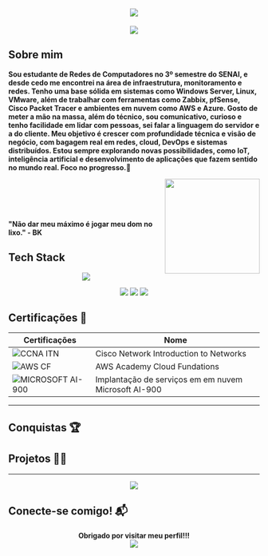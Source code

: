 <h1 align="center">
  <img src="https://capsule-render.vercel.app/api?type=rounded&height=250&color=802C11&text=Guilherme%20Aquino%20⚡&textBg=false&fontColor=FFFFFF">
</h1>

<p align="center">
  <img src="https://readme-typing-svg.herokuapp.com?font=Fira+Code&weight=700&size=21&pause=1000&color=E84E1F&repeat=false&width=435&lines=Network+Analist+%7C+Cloud+Engineer">
</p>

## Sobre mim 

**Sou estudante de Redes de Computadores no 3º semestre do SENAI, e desde cedo me encontrei na área de infraestrutura, monitoramento e redes. Tenho uma base sólida em sistemas como Windows Server, Linux, VMware, além de trabalhar com ferramentas como Zabbix, pfSense, Cisco Packet Tracer e ambientes em nuvem como AWS e Azure. Gosto de meter a mão na massa, além do técnico, sou comunicativo, curioso e tenho facilidade em lidar com pessoas, sei falar a linguagem do servidor e a do cliente.
Meu objetivo é crescer com profundidade técnica e visão de negócio, com bagagem real em redes, cloud, DevOps e sistemas distribuídos. Estou sempre explorando novas possibilidades, como IoT, inteligência artificial e desenvolvimento de aplicações que fazem sentido no mundo real. Foco no progresso.🚀**

<img align="right" height="190" src="https://i.pinimg.com/originals/e6/df/b2/e6dfb22ee8a14be110ec2bed65cc51a5.gif">
<img align="left" height="">


<br><br><br><br>

**"Não dar meu máximo é jogar meu dom no lixo." - BK**

## Tech Stack

<p align="center">
  <img src="https://skillicons.dev/icons?i=arduino,aws,azure,bash,c,debian,git,github,gmail,grafana,html,linux,nginx,notion,ubuntu,windows">
</p>
<p align="center">
  <img src="https://img.shields.io/badge/ChatGPT-74aa9c?logo=openai&logoColor=white">
  <img src="https://img.shields.io/badge/Miro-050038?logo=miro&logoColor=fff">
  <img src="https://img.shields.io/badge/Trello-0052CC?logo=trello&logoColor=fff">
</p>


## Certificações 📝

| Certificações | Nome |
| --- | --- |
| ![CCNA ITN](https://img.shields.io/badge/CISCO_Introductio_To_Networks-t?style=plastic&logo=cisco&color=black) | Cisco Network Introduction to Networks |
| ![AWS CF](https://img.shields.io/badge/_-AWS_Academy_Cloud_Foundations_-t?style=plastic&logo=amazonwebservices&logoColor=orange&color=black) | AWS Academy Cloud Fundations |
| ![MICROSOFT AI-900](https://img.shields.io/badge/_SENAI_Microsoft_AI_900_-T?style=plastic&logoColor=orange&color=black) | Implantação de serviços em em nuvem Microsoft AI-900 |

---

## Conquistas 🏆






## Projetos 🧑‍💻





---

<p align="center">
  <img src="https://github-readme-streak-stats.herokuapp.com?user=Aquino-Gui-7&theme=highcontrast&hide_border=true&short_numbers=true&mode=weekly&card_width=500&card_height=200">
<p/>

## Conecte-se comigo! 📬

<p align="center">
  <a href="https://www.linkedin.com/public-profile/settings?trk=d_flagship3_profile_self_view_public_profile"></a>
</p>

<h4 align="center">
  Obrigado por visitar meu perfil!!!
  <div>
    <img src="https://komarev.com/ghpvc/?username=your-github-username">
  </div>
</h4>
  
